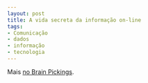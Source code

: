```yaml
---
layout: post
title: A vida secreta da informação on-line
tags:
- Comunicação
- dados
- informação
- tecnologia
---
```


Mais [no Brain Pickings](http://www.brainpickings.org/index.php/2012/01/10/network-michael-rigley/).
